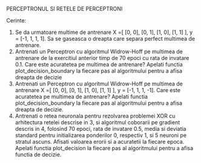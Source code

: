 PERCEPTRONUL SI RETELE DE PERCEPTRONI

Cerinte:
1. Se da urmatoare multime de antrenare X =[ [0, 0], [0, 1], [1, 0], [1, 1] ], y =
[-1, 1, 1, 1]. Sa se gaseasca o dreapta care separa perfect multimea de
antrenare.
2. Antrenati un Perceptron cu algoritmul Widrow-Hoff pe multimea de antrenare
de la exercitiul anterior timp de 70 epoci cu rata de invatare 0.1. Care este
acuratetea pe multimea de antrenare? Apelati functia plot_decision_boundary la
fiecare pas al algoritmului pentru a afisa dreapta de decizie
3. Antrenati un Perceptron cu algoritmul Widrow-Hoff pe multimea de antrenare
X =[ [0, 0], [0, 1], [1, 0], [1, 1] ], y = [-1, 1, 1, -1]. Care este acuratetea pe
multimea de antrenare? Apelati functia plot_decision_boundary la fiecare pas al
algoritmului pentru a afisa dreapta de decizie.
4. Antrenati o retea neuronala pentru rezolvarea problemei XOR cu arhitectura
retelei descrise in 3, si algoritmul coborarii pe gradient descris in 4, folosind
70 epoci, rata de invatare 0.5, media si deviatia standard pentru initializarea
ponderilor 0, respectiv 1, si 5 neuroni pe stratul ascuns. Afisati valoarea
erorii si a acuratetii la fiecare epoca. Apelati functia plot_decision la fiecare pas
al algoritmului pentru a afisa functia de decizie.
